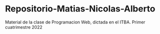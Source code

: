 # Repositorio-Matias-Nicolas-Alberto
Material de la clase de Programacion Web, dictada en el ITBA.
Primer cuatrimestre 2022